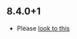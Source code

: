 ## 8.4.0+1

- Please [look to this](https://dooboolab.github.io/flutter_sound/book/CHANGELOG.html)

